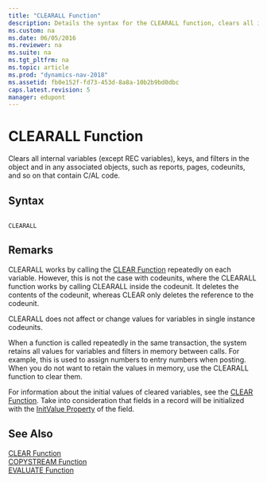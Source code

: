 ```yaml
---
title: "CLEARALL Function"
description: Details the syntax for the CLEARALL function, clears all internal variables (except REC variables), keys, and filters in the object.
ms.custom: na
ms.date: 06/05/2016
ms.reviewer: na
ms.suite: na
ms.tgt_pltfrm: na
ms.topic: article
ms.prod: "dynamics-nav-2018"
ms.assetid: fb0e152f-fd73-453d-8a8a-10b2b9bd0dbc
caps.latest.revision: 5
manager: edupont
---
```

# CLEARALL Function
Clears all internal variables \(except REC variables\), keys, and filters in the object and in any associated objects, such as reports, pages, codeunits, and so on that contain C/AL code.  
  
## Syntax  
  
```  
  
CLEARALL  
```  
  
## Remarks  
 CLEARALL works by calling the [CLEAR Function](CLEAR-Function.md) repeatedly on each variable. However, this is not the case with codeunits, where the CLEARALL function works by calling CLEARALL inside the codeunit. It deletes the contents of the codeunit, whereas CLEAR only deletes the reference to the codeunit.  
  
 CLEARALL does not affect or change values for variables in single instance codeunits.  
  
 When a function is called repeatedly in the same transaction, the system retains all values for variables and filters in memory between calls. For example, this is used to assign numbers to entry numbers when posting. When you do not want to retain the values in memory, use the CLEARALL function to clear them.  
  
 For information about the initial values of cleared variables, see the [CLEAR Function](CLEAR-Function.md). Take into consideration that fields in a record will be initialized with the [InitValue Property](InitValue-Property.md) of the field.  
  
## See Also  
 [CLEAR Function](CLEAR-Function.md)   
 [COPYSTREAM Function](COPYSTREAM-Function.md)   
 [EVALUATE Function](EVALUATE-Function.md)